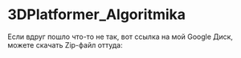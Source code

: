 # 3DPlatformer_Algoritmika
Если вдруг пошло что-то не так, вот ссылка на мой Google Диск, можете скачать Zip-файл оттуда: <a href="https://drive.google.com/drive/folders/1me8KxVmafVH-NY850mBXeF_WqacmgLU1?usp=sharing"/></a>
